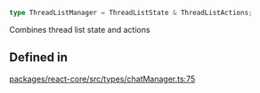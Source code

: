 ```ts
type ThreadListManager = ThreadListState & ThreadListActions;
```

Combines thread list state and actions

## Defined in

[packages/react-core/src/types/chatManager.ts:75](https://github.com/thesysdev/crayonai/blob/c138be830e4251fbc51e4da049a797e65138f6cd/frontend-sdk/packages/react-core/src/types/chatManager.ts#L75)
